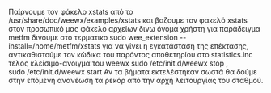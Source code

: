 Παίρνουμε τον φάκελο xstats από το /usr/share/doc/weewx/examples/xstats και
βαζουμε τον φακελό xstats στον προσωπικό μας φάκελο αρχείων δινω όνομα χρήστη για παράδειγμα  metfm
δινουμε στο τερματικο sudo wee_extension --install=/home/metfm/xstats  για να γίνει η εγκατάσταση της επέκτασης,
αντικαθιστούμε τον κώδικα του παρόντος αποθετηρίου στο statistics.inc
τελος κλείσιμο-ανοιγμα του weewx
sudo /etc/init.d/weewx stop ,  
sudo /etc/init.d/weewx start
Αν τα βήματα εκτελέστηκαν σωστά θα δούμε στην επόμενη ανανέωση τα ρεκόρ από την αρχή λειτουργίας του σταθμού.
